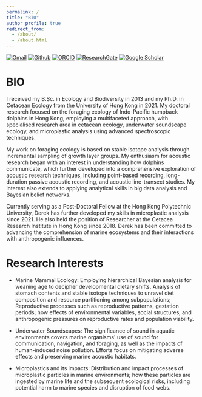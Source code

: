 ```yaml
---
permalink: /
title: "BIO"
author_profile: true
redirect_from:
  - /about/
  - /about.html
---
```


[![Gmail](https://img.shields.io/badge/Gmail-D14836?style=for-the-badge&logo=Gmail&logoColor=white&color=D14836)](mailto:hoyuenwaderek@gmail.com)
[![Github](https://img.shields.io/badge/Github-badge?style=for-the-badge&logo=Github&color=black)](https://github.com/YuenWaHo)
[![ORCID](https://img.shields.io/badge/ORCID-badge?style=for-the-badge&logo=ORCID&logoColor=white&color=Black)](https://orcid.org/0000-0003-1523-112X)
[![ResearchGate](https://img.shields.io/badge/RG-badge?style=for-the-badge&logo=ResearchGate&logoColor=ffffff&labelColor=000000&color=000000)](https://www.researchgate.net/profile/Yuen-Wa-Ho)
[![Google Scholar](https://img.shields.io/badge/GScholar-badge?style=for-the-badge&logo=GoogleScholar&color=ffffff)](https://scholar.google.com.hk/citations?user=rCZFcA4AAAAJ&hl=en)

# BIO

I received my B.Sc. in Ecology and Biodiversity in 2013 and my Ph.D. in Cetacean Ecology from the University of Hong Kong in 2021. My doctoral research focused on the foraging ecology of Indo-Pacific humpback dolphins in Hong Kong, employing a multifaceted approach, with specialised research area in cetacean ecology, underwater soundscape ecology, and microplastic analysis using advanced spectroscopic techniques.

My work on foraging ecology is based on stable isotope analysis through incremental sampling of growth layer groups. My enthusiasm for acoustic research began with an interest in understanding how dolphins communicate, which further developed into a comprehensive exploration of acoustic research techniques, including point-based recording, long-duration passive acoustic recording, and acoustic line-transect studies. My interest also extends to applying analytical skills in big data analysis and Bayesian belief networks.

Currently serving as a Post-Doctoral Fellow at the Hong Kong Polytechnic University, Derek has further developed my skills in microplastic analysis since 2021. He also held the position of Researcher at the Cetacea Research Institute in Hong Kong since 2018. Derek has been committed to advancing the comprehension of marine ecosystems and their interactions with anthropogenic influences.

# Research Interests

- Marine Mammal Ecology: Employing hierarchical Bayesian analysis for weaning age to decipher developmental dietary shifts. Analysis of stomach contents and stable isotope techniques to unravel diet composition and resource partitioning among subpopulations; Reproductive processes such as reproductive patterns, gestation periods; how effects of environmental variables, social structures, and anthropogenic pressures on reproductive rates and population viability.

- Underwater Soundscapes: The significance of sound in aquatic environments covers marine organisms' use of sound for communication, navigation, and foraging, as well as the impacts of human-induced noise pollution. Efforts focus on mitigating adverse effects and preserving marine acoustic habitats.

- Microplastics and its impacts: Distribution and impact processes of microplastic particles in marine environments; how these particles are ingested by marine life and the subsequent ecological risks, including potential harm to marine species and disruption of food webs.
